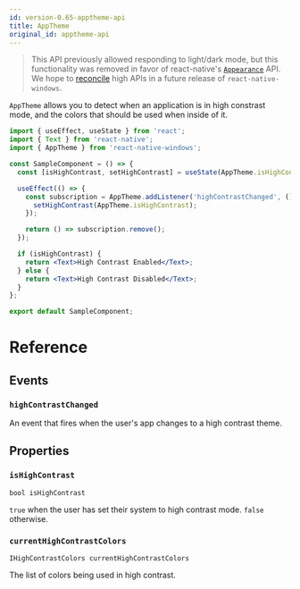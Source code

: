 ```yaml
---
id: version-0.65-apptheme-api
title: AppTheme
original_id: apptheme-api
---
```


> This API previously allowed responding to light/dark mode, but this functionality was removed in favor of react-native's
> [``Appearance``](https://reactnative.dev/docs/appearance) API. We hope to
> [reconcile](https://github.com/microsoft/react-native-windows/issues/3701) high APIs in a future release of `react-native-windows`.

`AppTheme` allows you to detect when an application is in high constrast mode, and the colors that should be used when inside of it.

```jsx
import { useEffect, useState } from 'react';
import { Text } from 'react-native';
import { AppTheme } from 'react-native-windows';

const SampleComponent = () => {
  const [isHighContrast, setHighContrast] = useState(AppTheme.isHighContrast);

  useEffect(() => {
    const subscription = AppTheme.addListener('highContrastChanged', () => {
      setHighContrast(AppTheme.isHighContrast);
    });

    return () => subscription.remove();
  });

  if (isHighContrast) {
    return <Text>High Contrast Enabled</Text>;
  } else {
    return <Text>High Contrast Disabled</Text>;
  }
};

export default SampleComponent;
```

# Reference

## Events

### ``highContrastChanged``

An event that fires when the user's app changes to a high contrast theme.

## Properties

### ``isHighContrast``

```
bool isHighContrast
```

``true`` when the user has set their system to high contrast mode. ``false`` otherwise.

### ``currentHighContrastColors``

```
IHighContrastColors currentHighContrastColors
```

The list of colors being used in high contrast.

